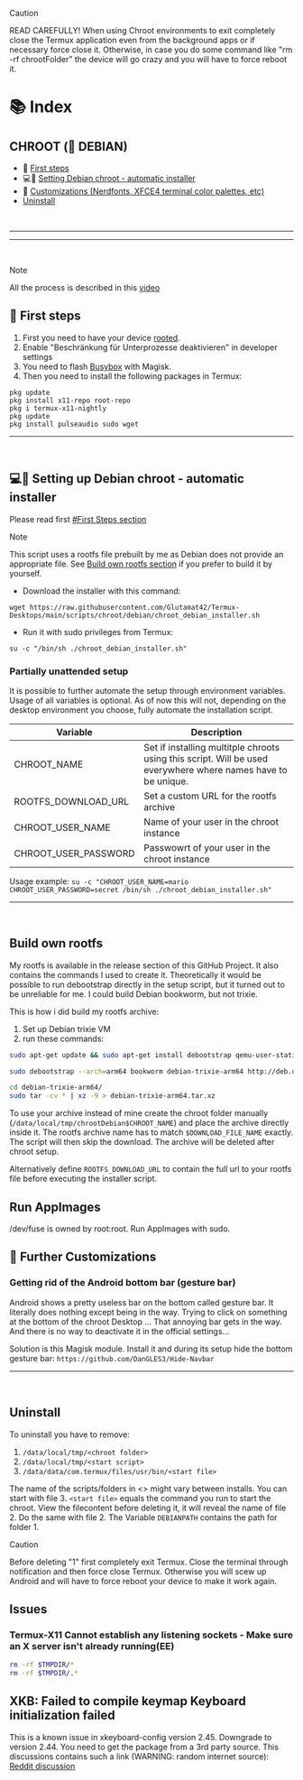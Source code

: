 > [!CAUTION]
> READ CAREFULLY! When using Chroot environments to exit completely close the Termux application even from the background apps or if necessary force close it. Otherwise, in case you do some command like "rm -rf chrootFolder" the device will go crazy and you will have to force reboot it.

# 📚 Index

## CHROOT (🍥 DEBIAN)
* 🏁 [First steps](#first-steps-chroot)
* 💻🍥 [Setting Debian chroot - automatic installer](#debian-chroot)
* 🎨 [Customizations (Nerdfonts, XFCE4 terminal color palettes, etc)](#customizations-chroot)
* [Uninstall](#uninstall)

<br>

---  
---  

<br>

> [!NOTE]  
> All the process is described in this [video](https://www.youtube.com/watch?v=EDjKBme0DRI)

## 🏁 First steps <a name=first-steps-chroot></a>


1. First you need to have your device <u>rooted</u>.
2. Enable "Beschränkung für Unterprozesse deaktivieren" in developer settings
3. You need to flash [Busybox](https://github.com/Magisk-Modules-Alt-Repo/BuiltIn-BusyBox/releases) with Magisk.
4. Then you need to install the following packages in Termux: 

```
pkg update
pkg install x11-repo root-repo 
pkg i termux-x11-nightly
pkg update
pkg install pulseaudio sudo wget
```


---  
<br>

## 💻🍥 Setting up Debian chroot - automatic installer <a name=debian-chroot></a>

Please read first [#First Steps section](#first-steps-chroot)

> [!NOTE]
> This script uses a rootfs file prebuilt by me as Debian does not provide an appropriate file. See [Build own rootfs section](#build-own-rootfs) if you prefer to build it by yourself.

* Download the installer with this command: 
```
wget https://raw.githubusercontent.com/Glutamat42/Termux-Desktops/main/scripts/chroot/debian/chroot_debian_installer.sh
```

* Run it with sudo privileges from Termux: 
```
su -c "/bin/sh ./chroot_debian_installer.sh"
```

### Partially unattended setup
It is possible to further automate the setup through environment variables. Usage of all variables is optional.
As of now this will not, depending on the desktop environment you choose, fully automate the installation script.

| Variable | Description |
|----------|-------------|
|CHROOT_NAME|Set if installing multitple chroots using this script. Will be used everywhere where names have to be unique.|
|ROOTFS_DOWNLOAD_URL|Set a custom URL for the rootfs archive|
|CHROOT_USER_NAME|Name of your user in the chroot instance|
|CHROOT_USER_PASSWORD|Passwowrt of your user in the chroot instance|

Usage example: `su -c "CHROOT_USER_NAME=mario CHROOT_USER_PASSWORD=secret /bin/sh ./chroot_debian_installer.sh"`

---  
<br>

## Build own rootfs <a name=build-own-rootfs></a>
My rootfs is available in the release section of this GitHub Project. It also contains the commands I used to create it.
Theoretically it would be possible to run debootstrap directly in the setup script, but it turned out to be unreliable for me. 
I could build Debian bookworm, but not trixie. 

This is how i did build my rootfs archive:
1) Set up Debian trixie VM
2) run these commands:
```bash
sudo apt-get update && sudo apt-get install debootstrap qemu-user-static

sudo debootstrap --arch=arm64 bookworm debian-trixie-arm64 http://deb.debian.org/debian/

cd debian-trixie-arm64/
sudo tar -cv * | xz -9 > debian-trixie-arm64.tar.xz
```

To use your archive instead of mine create the chroot folder manually (`/data/local/tmp/chrootDebian$CHROOT_NAME`) and place the archive directly inside it.
The rootfs archive name has to match `$DOWNLOAD_FILE_NAME` exactly. The script will then skip the download. The archive will be deleted after chroot setup.

Alternatively define `ROOTFS_DOWNLOAD_URL` to contain the full url to your rootfs file before executing the installer script.

## Run AppImages
/dev/fuse is owned by root:root. Run AppImages with sudo.

## 🎨 Further Customizations<a name=customizations-chroot></a>

### Getting rid of the Android bottom bar (gesture bar)
Android shows a pretty useless bar on the bottom called gesture bar. It literally does nothing except being in the way. Trying to click on something at the bottom of the chroot Desktop ... That annoying bar gets in the way. And there is no way to deactivate it in the official settings...

Solution is this Magisk module. Install it and during its setup hide the bottom gesture bar: `https://github.com/DanGLES3/Hide-Navbar`

---  
<br>

## Uninstall <a name=uninstall></a>
To uninstall you have to remove:
1) `/data/local/tmp/<chroot folder>`
2) `/data/local/tmp/<start script>`
3) `/data/data/com.termux/files/usr/bin/<start file>`

The name of the scripts/folders in <> might vary between installs. You can start with file 3. 
`<start file>` equals the command you run to start the chroot. 
View the filecontent before deleting it, it will reveal the name of file 2.
Do the same with file 2. The Variable `DEBIANPATH` contains the path for folder 1.

> [!CAUTION]
> Before deleting "1" first completely exit Termux. 
> Close the terminal through notification and then force close Termux.
> Otherwise you will scew up Android and will have to force reboot your device to make it work again.

## Issues
### Termux-X11 Cannot establish any listening sockets - Make sure an X server isn't already running(EE)

```bash
rm -rf $TMPDIR/*
rm -rf $TMPDIR/.*
```

## XKB: Failed to compile keymap Keyboard initialization failed

This is a known issue in xkeyboard-config version 2.45. Downgrade to version 2.44. You need to get the package from a 3rd party source. This discussions contains such a link (WARNING: random internet source): [Reddit discussion](https://www.reddit.com/r/termux/comments/1l6upzx/termuxx11_error_after_upgrading_to_01190beta3/)
